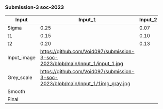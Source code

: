 ### Submission-3 soc-2023

|Input      | Input_1                   | Input_2 | Input_3 |
|-----------|---------                  |---------|---------|
|Sigma      |0.25                       |0.07     |0.3      |
|t1         |0.15                       |0.10     |0.10     |
|t2         |0.20                       |0.13     |0.20     |
|Input_image|https://github.com/Void097/submission-3-soc-2023/blob/main/Input_1/input_1.jpg|
|Grey_scale |https://github.com/Void097/submission-3-soc-2023/blob/main/Input_1/1img_gray.jpg|
|Smooth     | 
|Final      |
